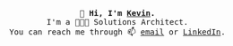 <p align="center">
  <br>
  <br>
  <br>
  <samp><strong>👋 Hi, I'm <a href="https://ktptran.xyz">Kevin</a>.</strong> 
    <br> 
    I'm a 👨🏻‍💻 Solutions Architect.
    <br>
    You can reach me through 📫 <a href="mailto:kevintptran@gmail.com">email</a> or <a href="https://www.linkedin.com/in/ktptran">LinkedIn</a>.
    <br>
  <br>
  <br>
</p>



<!--
**yosriady/yosriady** is a ✨ _special_ ✨ repository because its `README.md` (this file) appears on your GitHub profile.

Here are some ideas to get you started:

- 🔭 I’m currently working on ...
- 🌱 I’m currently learning ...
- 👯 I’m looking to collaborate on ...
- 🤔 I’m looking for help with ...
- 💬 Ask me about ...
- 📫 How to reach me: ...
- 😄 Pronouns: ...
- ⚡ Fun fact: ...
-->
